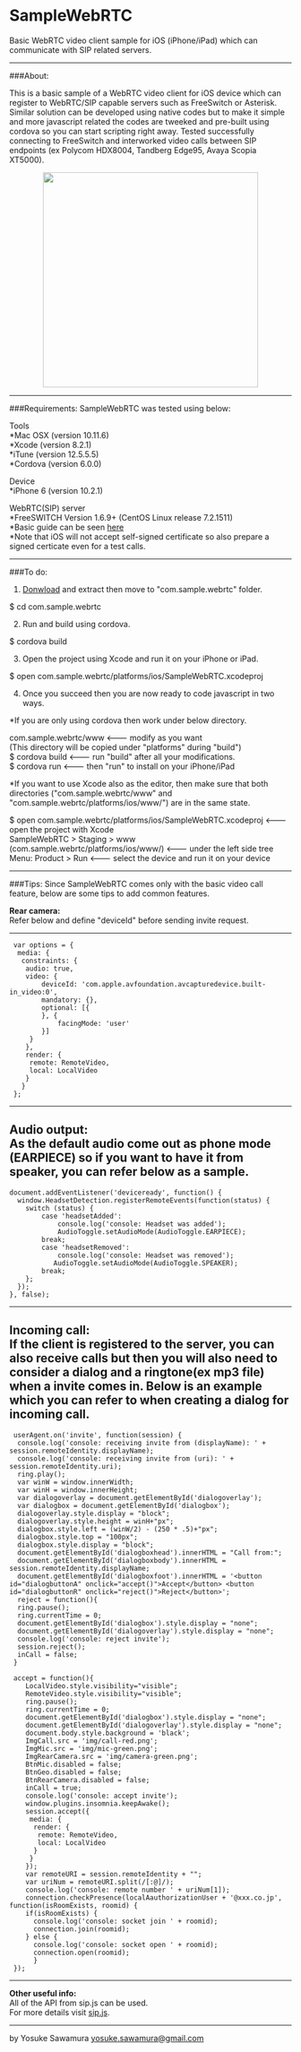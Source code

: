 # SampleWebRTC
Basic WebRTC video client sample for iOS (iPhone/iPad) which can communicate with SIP related servers.

----------------------------------------------------

###About:

This is a basic sample of a WebRTC video client for iOS device which can register to WebRTC/SIP capable servers such as FreeSwitch or Asterisk.
Similar solution can be developed using native codes but to make it simple and more javascript related the codes are tweeked and pre-built using cordova so you can start scripting right away.
Tested successfully connecting to FreeSwitch and interworked video calls between SIP endpoints (ex Polycom HDX8004, Tandberg Edge95, Avaya Scopia XT5000).
<br>
<div style="text-align:center">
<img border="0" src="https://raw.githubusercontent.com/glide112/SampleWebRTC/master/image/sample_screenshot.png" height="384">
</div>

----------------------------------------------------
###Requirements:
SampleWebRTC was tested using below:

Tools<br>
 *Mac OSX (version 10.11.6)<br>
 *Xcode (version 8.2.1)<br>
 *iTune (version 12.5.5.5)<br>
 *Cordova (version 6.0.0)<br>

Device<br>
 *iPhone 6 (version 10.2.1)<br>

WebRTC(SIP) server<br>
 *FreeSWITCH Version 1.6.9+ (CentOS Linux release 7.2.1511)<br>
 *Basic guide can be seen <a href="https://freeswitch.org/confluence/display/FREESWITCH/WebRTC">here</a><br>
 *Note that iOS will not accept self-signed certificate so also prepare a signed certicate even for a test calls. 
 
----------------------------------------------------
###To do:
1. <a href="https://drive.google.com/file/d/0B7XznYqJ4iLnZHlBU1NjWjUtOG8/view?usp=sharing">Donwload</a> and extract then move to "com.sample.webrtc" folder.

 $ cd com.sample.webrtc

2. Run and build using cordova.

 $ cordova build

3. Open the project using Xcode and run it on your iPhone or iPad.

 $ open com.sample.webrtc/platforms/ios/SampleWebRTC.xcodeproj

4. Once you succeed then you are now ready to code javascript in two ways. 

 *If you are only using cordova then work under below directory.

 com.sample.webrtc/www     <--- modify as you want<br>
                           (This directory will be copied under "platforms" during "build")<br>
 $ cordova build           <--- run "build" after all your modifications. <br>
 $ cordova run             <--- then "run" to install on your iPhone/iPad <br>

 *If you want to use Xcode also as the editor, then make sure that both directories ("com.sample.webrtc/www" and "com.sample.webrtc/platforms/ios/www/") are in the same state.

 $ open com.sample.webrtc/platforms/ios/SampleWebRTC.xcodeproj       <--- open the project with Xcode<br>
 SampleWebRTC > Staging > www (com.sample.webrtc/platforms/ios/www/) <--- under the left side tree<br>
 Menu: Product > Run                                                 <--- select the device and run it on your device <br>

----------------------------------------------------

###Tips:
Since SampleWebRTC comes only with the basic video call feature, below are some tips to add common features.


<b>Rear camera:</b><br>
 Refer below and define "deviceId" before sending invite request. 

 -------------
     var options = {
      media: {
       constraints: {
        audio: true,
        video: {
            deviceId: 'com.apple.avfoundation.avcapturedevice.built-in_video:0',
            mandatory: {},
            optional: [{
            }, {
                facingMode: 'user'
            }]
         }
        },
        render: {
         remote: RemoteVideo,
         local: LocalVideo
        }
       }
     };
 -------------

<b>Audio output:</b><br>
 As the default audio come out as phone mode (EARPIECE) so if you want to have it from speaker, you can refer below as a sample. 
 -------------
    document.addEventListener('deviceready', function() {
      window.HeadsetDetection.registerRemoteEvents(function(status) {
        switch (status) {
            case 'headsetAdded':
                console.log('console: Headset was added');
                AudioToggle.setAudioMode(AudioToggle.EARPIECE);
            break;
            case 'headsetRemoved':
                console.log('console: Headset was removed');
               AudioToggle.setAudioMode(AudioToggle.SPEAKER);
            break;
        };
      });
    }, false);
 -------------

<b>Incoming call:</b><br>
 If the client is registered to the server, you can also receive calls but then you will also need to consider a dialog and a ringtone(ex mp3 file) when a invite comes in. Below is an example which you can refer to when creating a dialog for incoming call.
 -------------
     userAgent.on('invite', function(session) {
      console.log('console: receiving invite from (displayName): ' + session.remoteIdentity.displayName);
      console.log('console: receiving invite from (uri): ' + session.remoteIdentity.uri);
      ring.play();
      var winW = window.innerWidth;
      var winH = window.innerHeight;
      var dialogoverlay = document.getElementById('dialogoverlay');
      var dialogbox = document.getElementById('dialogbox');
      dialogoverlay.style.display = "block";
      dialogoverlay.style.height = winH+"px";
      dialogbox.style.left = (winW/2) - (250 * .5)+"px";
      dialogbox.style.top = "100px";
      dialogbox.style.display = "block";
      document.getElementById('dialogboxhead').innerHTML = "Call from:";
      document.getElementById('dialogboxbody').innerHTML = session.remoteIdentity.displayName;
      document.getElementById('dialogboxfoot').innerHTML = '<button id="dialogbuttonA" onclick="accept()">Accept</button> <button id="dialogbuttonR" onclick="reject()">Reject</button>';
      reject = function(){
      ring.pause();
      ring.currentTime = 0;
      document.getElementById('dialogbox').style.display = "none";
      document.getElementById('dialogoverlay').style.display = "none";
      console.log('console: reject invite');
      session.reject();
      inCall = false;
     }
     
     accept = function(){
        LocalVideo.style.visibility="visible";
        RemoteVideo.style.visibility="visible";
        ring.pause();
        ring.currentTime = 0;
        document.getElementById('dialogbox').style.display = "none";
        document.getElementById('dialogoverlay').style.display = "none";
        document.body.style.background = 'black';
        ImgCall.src = 'img/call-red.png';
        ImgMic.src = 'img/mic-green.png';
        ImgRearCamera.src = 'img/camera-green.png';
        BtnMic.disabled = false;
        BtnGeo.disabled = false;
        BtnRearCamera.disabled = false;
        inCall = true;
        console.log('console: accept invite');
        window.plugins.insomnia.keepAwake();
        session.accept({
         media: {
          render: {
           remote: RemoteVideo,
           local: LocalVideo
          }
         }
        });
        var remoteURI = session.remoteIdentity + "";  
        var uriNum = remoteURI.split(/[:@]/);
        console.log('console: remote number ' + uriNum[1]);
        connection.checkPresence(localAauthorizationUser + '@xxx.co.jp', function(isRoomExists, roomid) {
        if(isRoomExists) {
          console.log('console: socket join ' + roomid);
          connection.join(roomid);
        } else {
          console.log('console: socket open ' + roomid);
          connection.open(roomid);
          }
     });
 -------------

<b>Other useful info:</b><br>
 All of the API from sip.js can be used.<br>
 For more details visit <a href="https://sipjs.com/api/0.7.0/">sip.js</a>.

----------------------------------------------------

by Yosuke Sawamura yosuke.sawamura@gmail.com
